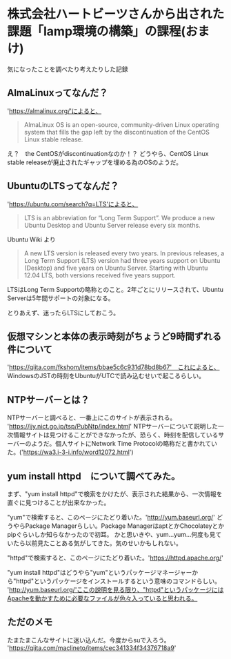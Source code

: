 # 株式会社ハートビーツさんから出された課題「lamp環境の構築」の課程(おまけ)
気になったことを調べたり考えたりした記録

## AlmaLinuxってなんだ？
'https://almalinux.org/'によると、

>AlmaLinux OS is an open-source, community-driven Linux operating system that fills the gap left by the discontinuation of the CentOS Linux stable release.

え？　the CentOSがdiscontinuationなのか！？
どうやら、CentOS Linux stable releaseが廃止されたギャップを埋める為のOSのようだ。

## UbuntuのLTSってなんだ？
'https://ubuntu.com/search?q=LTS'によると、
> LTS is an abbreviation for “Long Term Support”. We produce a new Ubuntu Desktop and Ubuntu Server release every six months.

Ubuntu Wiki より
>A new LTS version is released every two years. In previous releases, a Long Term Support (LTS) version had three years support on Ubuntu (Desktop) and five years on Ubuntu Server. Starting with Ubuntu 12.04 LTS, both versions received five years support.

LTSはLong Term Supportの略称とのこと。2年ごとにリリースされて、Ubuntu Serverは5年間サポートの対象になる。

とりあえず、迷ったらLTSにしておこう。

## 仮想マシンと本体の表示時刻がちょうど9時間ずれる件について
'https://qiita.com/fkshom/items/bbae5c6c931d78bd8b67'　これによると、
WindowsのJSTの時刻をUbuntuがUTCで読み込むせいで起こるらしい。

## NTPサーバーとは？
NTPサーバーと調べると、一番上にこのサイトが表示される。
'https://jjy.nict.go.jp/tsp/PubNtp/index.html'
NTPサーバーについて説明した一次情報サイトは見つけることができなかったが、恐らく、時刻を配信しているサーバーのようだ。個人サイトにNetwork Time Protocolの略称だと書かれていた。('https://wa3.i-3-i.info/word12072.html')

## yum install httpd　について調べてみた。

まず、"yum install httpd"で検索をかけたが、表示された結果から、一次情報を直ぐに見つけることが出来なかった。

"yum"で検索すると、このページにたどり着いた。'http://yum.baseurl.org/'
どうやらPackage Managerらしい。Package ManagerはaptとかChocolateyとかpipぐらいしか知らなかったので初耳。
かと思いきや、yum...yum...何度も見ていたら以前見たことある気がしてきた。気のせいかもしれない。

"httpd"で検索すると、このページにたどり着いた。'https://httpd.apache.org/'

"yum install httpd"はどうやら"yum"というパッケージマネージャーから"httpd"というパッケージをインストールするという意味のコマンドらしい。
'http://yum.baseurl.org/'ここの説明を見る限り、"httpd"というパッケージにはApacheを動かすために必要なファイルが色々入っていると思われる。


## ただのメモ

たまたまこんなサイトに迷い込んだ。今度からsuで入ろう。
'https://qiita.com/maclineto/items/cec341334f34376718a9'
